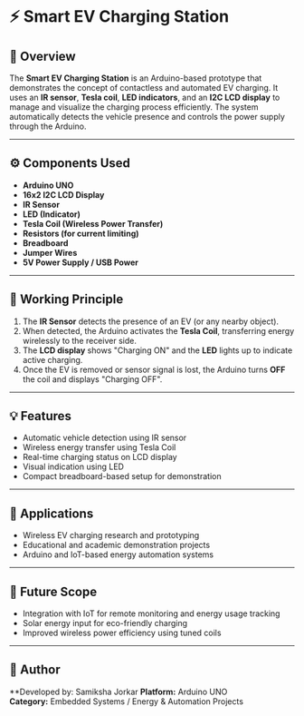 # ⚡ Smart EV Charging Station

## 🧠 Overview
The **Smart EV Charging Station** is an Arduino-based prototype that demonstrates the concept of contactless and automated EV charging. It uses an **IR sensor**, **Tesla coil**, **LED indicators**, and an **I2C LCD display** to manage and visualize the charging process efficiently. The system automatically detects the vehicle presence and controls the power supply through the Arduino.

---

## ⚙️ Components Used
- **Arduino UNO**
- **16x2 I2C LCD Display**
- **IR Sensor**
- **LED (Indicator)**
- **Tesla Coil (Wireless Power Transfer)**
- **Resistors (for current limiting)**
- **Breadboard**
- **Jumper Wires**
- **5V Power Supply / USB Power**

---

## 🔩 Working Principle
1. The **IR Sensor** detects the presence of an EV (or any nearby object).  
2. When detected, the Arduino activates the **Tesla Coil**, transferring energy wirelessly to the receiver side.  
3. The **LCD display** shows "Charging ON" and the **LED** lights up to indicate active charging.  
4. Once the EV is removed or sensor signal is lost, the Arduino turns **OFF** the coil and displays "Charging OFF".  

---

## 💡 Features
- Automatic vehicle detection using IR sensor  
- Wireless energy transfer using Tesla Coil  
- Real-time charging status on LCD display  
- Visual indication using LED  
- Compact breadboard-based setup for demonstration  

---

## 🔋 Applications
- Wireless EV charging research and prototyping  
- Educational and academic demonstration projects  
- Arduino and IoT-based energy automation systems  

---

## 🚀 Future Scope
- Integration with IoT for remote monitoring and energy usage tracking  
- Solar energy input for eco-friendly charging  
- Improved wireless power efficiency using tuned coils  

---

## 🧰 Author
**Developed by: Samiksha Jorkar 
**Platform:** Arduino UNO  
**Category:** Embedded Systems / Energy & Automation Projects
